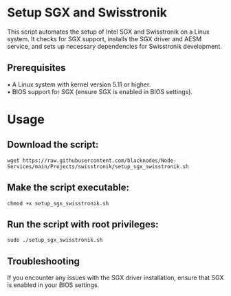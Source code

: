 # Setup SGX and Swisstronik
This script automates the setup of Intel SGX and Swisstronik on a Linux system. 
It checks for SGX support, installs the SGX driver and AESM service, and sets up necessary dependencies for Swisstronik development.

## Prerequisites
• A Linux system with kernel version 5.11 or higher.  
• BIOS support for SGX (ensure SGX is enabled in BIOS settings).

# Usage
## Download the script:
```wget https://raw.githubusercontent.com/blacknodes/Node-Services/main/Projects/swisstronik/setup_sgx_swisstronik.sh```
## Make the script executable:
```chmod +x setup_sgx_swisstronik.sh```
## Run the script with root privileges:
```sudo ./setup_sgx_swisstronik.sh```
## Troubleshooting
If you encounter any issues with the SGX driver installation, ensure that SGX is enabled in your BIOS settings.

